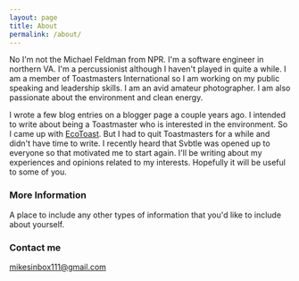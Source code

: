 ```yaml
---
layout: page
title: About
permalink: /about/
---
```


No I'm not the Michael Feldman from NPR.  I'm a software engineer in northern VA. I'm a percussionist although I haven't played in quite a while. I am a member of Toastmasters International so I am working on my public speaking and leadership skills. I am an avid amateur photographer. I am also passionate about the environment and clean energy.

I wrote a few blog entries on a blogger page a couple years ago. I intended to write about being a Toastmaster who is interested in the environment. So I came up with [EcoToast](http://ecotoast.blogspot.com/).  But I had to quit Toastmasters for a while and didn't have time to write. I recently heard that Svbtle was opened up to everyone so that motivated me to start again. I'll be writing about my experiences and opinions related to my interests. Hopefully it will be useful to some of you.

### More Information

A place to include any other types of information that you'd like to include about yourself. 

### Contact me

[mikesinbox111@gmail.com](mailto:mikesinbox111@gmail.com)
